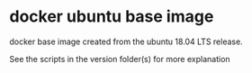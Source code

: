 # docker ubuntu base image

docker base image created from the ubuntu 18.04 LTS release.

See the scripts in the version folder(s) for more explanation

